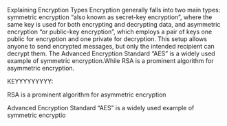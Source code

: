 
Explaining Encryption Types Encryption generally falls into two main types: symmetric encryption “also known as secret-key encryption”, where the same key is used for both encrypting and decrypting data, and asymmetric encryption “or public-key encryption”, which employs a pair of keys one public for encryption and one private for decryption. This setup allows anyone to send encrypted messages, but only the intended recipient can decrypt them. The Advanced Encryption Standard “AES” is a widely used example of symmetric encryption.While RSA is a prominent algorithm for asymmetric encryption.

KEYYYYYYYYY:

RSA is a prominent algorithm for asymmetric encryption

Advanced Encryption Standard “AES” is a widely used example of symmetric encryptio
